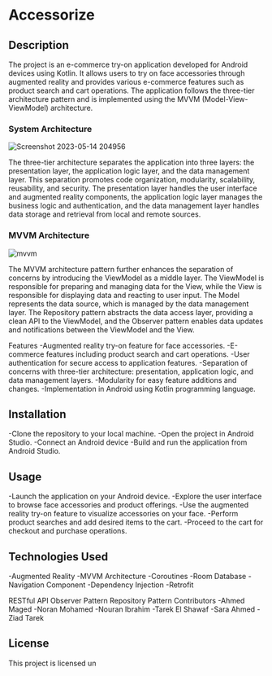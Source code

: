 # Accessorize

## Description

The project is an e-commerce try-on application developed for Android devices using Kotlin. It allows users to try on face accessories through augmented reality and provides various e-commerce features such as product search and cart operations. The application follows the three-tier architecture pattern and is implemented using the MVVM (Model-View-ViewModel) architecture.

### System Architecture
![Screenshot 2023-05-14 204956](https://github.com/ahmedmaged3k1/Accessorize/assets/60134186/e968b70b-612a-4e42-80b2-1135f2374ef1)

The three-tier architecture separates the application into three layers: the presentation layer, the application logic layer, and the data management layer. This separation promotes code organization, modularity, scalability, reusability, and security. The presentation layer handles the user interface and augmented reality components, the application logic layer manages the business logic and authentication, and the data management layer handles data storage and retrieval from local and remote sources.



### MVVM Architecture 
![mvvm](https://user-images.githubusercontent.com/60134186/185244558-c3916e54-5300-4fdd-9667-bfb946ed0130.png)

The MVVM architecture pattern further enhances the separation of concerns by introducing the ViewModel as a middle layer. The ViewModel is responsible for preparing and managing data for the View, while the View is responsible for displaying data and reacting to user input. The Model represents the data source, which is managed by the data management layer. The Repository pattern abstracts the data access layer, providing a clean API to the ViewModel, and the Observer pattern enables data updates and notifications between the ViewModel and the View.

Features
-Augmented reality try-on feature for face accessories.
-E-commerce features including product search and cart operations.
-User authentication for secure access to application features.
-Separation of concerns with three-tier architecture: presentation, application logic, and data management layers.
-Modularity for easy feature additions and changes.
-Implementation in Android using Kotlin programming language.
## Installation
-Clone the repository to your local machine.
-Open the project in Android Studio.
-Connect an Android device
-Build and run the application from Android Studio.
## Usage
-Launch the application on your Android device.
-Explore the user interface to browse face accessories and product offerings.
-Use the augmented reality try-on feature to visualize accessories on your face.
-Perform product searches and add desired items to the cart.
-Proceed to the cart for checkout and purchase operations.

## Technologies Used
-Augmented Reality
-MVVM Architecture
-Coroutines
-Room Database
-Navigation Component
-Dependency Injection
-Retrofit

RESTful API
Observer Pattern
Repository Pattern
Contributors
-Ahmed Maged
-Noran Mohamed
-Nouran Ibrahim
-Tarek El Shawaf
-Sara Ahmed
-Ziad Tarek
## License
This project is licensed un
